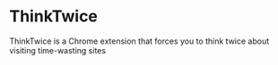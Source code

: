 # ThinkTwice
ThinkTwice is a Chrome extension that forces you to think twice about visiting time-wasting sites
